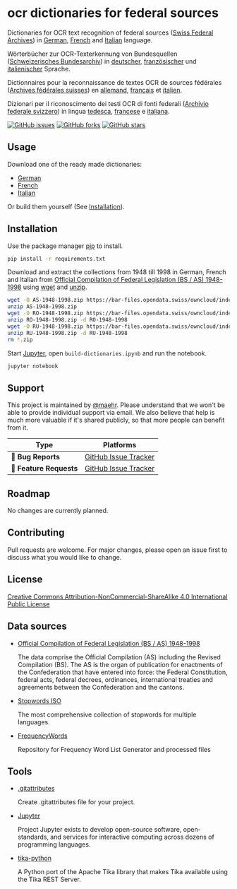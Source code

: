 # ocr dictionaries for federal sources

Dictionaries for OCR text recognition of federal sources ([Swiss Federal Archives](https://www.bar.admin.ch)) in [German](https://raw.githubusercontent.com/maehr/ocr-dictionaries-for-federal-sources/master/de_federal_dic.txt), [French](https://raw.githubusercontent.com/maehr/ocr-dictionaries-for-federal-sources/master/fr_federal_dic.txt) and [Italian](https://raw.githubusercontent.com/maehr/ocr-dictionaries-for-federal-sources/master/it_federal_dic.txt) language.

Wörterbücher zur OCR-Texterkennung von Bundesquellen ([Schweizerisches Bundesarchiv](https://www.bar.admin.ch)) in [deutscher](https://raw.githubusercontent.com/maehr/ocr-dictionaries-for-federal-sources/master/de_federal_dic.txt), [französischer](https://raw.githubusercontent.com/maehr/ocr-dictionaries-for-federal-sources/master/fr_federal_dic.txt) und [italienischer](https://raw.githubusercontent.com/maehr/ocr-dictionaries-for-federal-sources/master/it_federal_dic.txt) Sprache.

Dictionnaires pour la reconnaissance de textes OCR de sources fédérales ([Archives fédérales suisses](https://www.bar.admin.ch)) en [allemand](https://raw.githubusercontent.com/maehr/ocr-dictionaries-for-federal-sources/master/de_federal_dic.txt), [français](https://raw.githubusercontent.com/maehr/ocr-dictionaries-for-federal-sources/master/fr_federal_dic.txt) et [italien](https://raw.githubusercontent.com/maehr/ocr-dictionaries-for-federal-sources/master/it_federal_dic.txt).

Dizionari per il riconoscimento dei testi OCR di fonti federali ([Archivio federale svizzero](https://www.bar.admin.ch)) in lingua [tedesca](https://raw.githubusercontent.com/maehr/ocr-dictionaries-for-federal-sources/master/de_federal_dic.txt), [francese](https://raw.githubusercontent.com/maehr/ocr-dictionaries-for-federal-sources/master/fr_federal_dic.txt) e [italiana](https://raw.githubusercontent.com/maehr/ocr-dictionaries-for-federal-sources/master/it_federal_dic.txt).

[![GitHub issues](https://img.shields.io/github/issues/maehr/ocr-dictionaries-for-federal-sources)](https://github.com/maehr/ocr-dictionaries-for-federal-sources/issues)
[![GitHub forks](https://img.shields.io/github/forks/maehr/ocr-dictionaries-for-federal-sources)](https://github.com/maehr/ocr-dictionaries-for-federal-sources/network)
[![GitHub stars](https://img.shields.io/github/stars/maehr/ocr-dictionaries-for-federal-sources)](https://github.com/maehr/ocr-dictionaries-for-federal-sources/stargazers)

## Usage

Download one of the ready made dictionaries:

* [German](https://raw.githubusercontent.com/maehr/ocr-dictionaries-for-federal-sources/master/de_federal_dic.txt)
* [French](https://raw.githubusercontent.com/maehr/ocr-dictionaries-for-federal-sources/master/fr_federal_dic.txt)
* [Italian](https://raw.githubusercontent.com/maehr/ocr-dictionaries-for-federal-sources/master/it_federal_dic.txt)

Or build them yourself (See [Installation](https://github.com/maehr/ocr-dictionaries-for-federal-sources#installation)).

## Installation

Use the package manager [pip](https://pip.pypa.io/en/stable/) to install.

```bash
pip install -r requirements.txt
```

Download and extract the collections from 1948 till 1998 in German, French and Italian from [Official Compilation of Federal Legislation (BS / AS) 1948-1998](https://opendata.swiss/en/dataset/official-compilation-of-federal-legislation-bs-as-1947-1998) using [wget](https://www.gnu.org/software/wget/) and [unzip](https://linux.die.net/man/1/unzip).

```bash
wget -O AS-1948-1998.zip https://bar-files.opendata.swiss/owncloud/index.php/s/9CqLuW1DSpA6IYU
unzip AS-1948-1998.zip
wget -O RO-1948-1998.zip https://bar-files.opendata.swiss/owncloud/index.php/s/CyQCy4KjfaCVqNe
unzip RO-1948-1998.zip -d RO-1948-1998
wget -O RU-1948-1998.zip https://bar-files.opendata.swiss/owncloud/index.php/s/zZNblAXVxGELpaj
unzip RU-1948-1998.zip -d RU-1948-1998
rm *.zip
```

Start [Jupyter](https://jupyter.org), open `build-dictionaries.ipynb` and run the notebook.

```bash
jupyter notebook
```

## Support

This project is maintained by [@maehr](https://github.com/maehr). Please understand that we won't be able to provide individual support via email. We also believe that help is much more valuable if it's shared publicly, so that more people can benefit from it.

| Type                   | Platforms                                                    |
| ---------------------- | ------------------------------------------------------------ |
| 🚨 **Bug Reports**      | [GitHub Issue Tracker](https://github.com/maehr/ocr-dictionaries-for-federal-sources/issues) |
| 🎁 **Feature Requests** | [GitHub Issue Tracker](https://github.com/maehr/ocr-dictionaries-for-federal-sources/issues) |

## Roadmap

No changes are currently planned.

## Contributing

Pull requests are welcome. For major changes, please open an issue first to discuss what you would like to change.

## License

[Creative Commons Attribution-NonCommercial-ShareAlike 4.0 International Public License](http://creativecommons.org/licenses/by-nc-sa/4.0/)

## Data sources

* [Official Compilation of Federal Legislation (BS / AS) 1948-1998](https://opendata.swiss/en/dataset/official-compilation-of-federal-legislation-bs-as-1947-1998)

  The data comprise the Official Compilation (AS) including the Revised Compilation (BS). The AS is the organ of publication for enactments of the Confederation that have entered into force: the Federal Constitution, federal acts, federal decrees, ordinances, international treaties and agreements between the Confederation and the cantons.

* [Stopwords ISO](https://github.com/stopwords-iso/stopwords-iso)

  The most comprehensive collection of stopwords for multiple languages.

* [FrequencyWords](https://github.com/hermitdave/FrequencyWords)

  Repository for Frequency Word List Generator and processed files

## Tools

* [.gitattributes](https://gitattributes.io)

  Create .gitattributes file for your project.

* [Jupyter](https://jupyter.org/)

  Project Jupyter exists to develop open-source software, open-standards, and services for interactive computing across dozens of programming languages.
* [tika-python](https://github.com/chrismattmann/tika-python)

  A Python port of the Apache Tika library that makes Tika available using the Tika REST Server.
